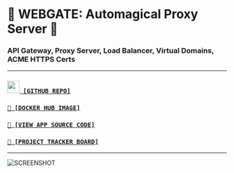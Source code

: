 # 📡 WEBGATE: Automagical Proxy Server 📡
### API Gateway, Proxy Server, Load Balancer, Virtual Domains, ACME HTTPS Certs

---

<h3><code><a href='https://github.com/cogsmith/webgate'><img src='https://github.githubassets.com/images/icons/emoji/octocat.png' width=28> [GITHUB REPO]</a></code></h3>

<h3><code><a href='https://hub.docker.com/r/cogsmith/webgate'>🐳 [DOCKER HUB IMAGE]</a></code></h3>

<h3><code><a href='https://github.com/cogsmith/webgate/blob/main/app.js'>🧾 [VIEW APP SOURCE CODE]</a></code></h3>

<h3><code><a href='https://github.com/cogsmith/webgate/projects/2'>📅 [PROJECT TRACKER BOARD]</a></code></h3>

---

![SCREENSHOT](SCREENSHOT.PNG)